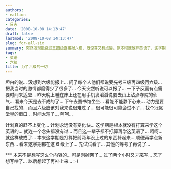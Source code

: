 ```yaml
---
authors:
- eallion
categories:
- 日志
date: '2008-10-08 14:13:47'
draft: false
lastmod: '2008-10-08 14:13:47'
slug: for-all-six
summary: 突然发现能跳过三四级直接报六级，既惊喜又有点懵。原本彻底放弃英语了，这学期计划全被打乱。虽然觉得肯定过不了，还是决定试试看。动力得自己找，下午先去图书馆静心复习。计划总赶不上变化，原想补以前落下的知识，现在全耗在六级上了。网断了忘记原本想写啥，以后想起来再说。
tags:
- 英语
- 六级
title: 为了六级的一切
---
```


坦白的说... 没想到六级能报上...
问了每个人他们都说要先考三级再四级再六级... 把我当时的激情都磨得少了很多了...
今天突然听说可以报了... 一下子反而有点需要时间来适应...
昨天晚上睡在床上还在用手机发滔滔说要去山上沾点寺院的仙气...
看来今天是去不成的了...
下午去图书馆坐坐... 看能不能静下心来...
动力是要自己找的...
而且六级应该对我来说很难过了... 很可能很可能会过不了...
找个冠冕堂皇的借口... 时间太短了... 呵呵...

计划真的赶不上变化... 计划永远没有变化快...
这学期是根本就没有打算来学这个英语的... 就连一个念头都没有过... 而且这一辈子都不打算再学这英语了...
呵呵... 就这样破戒了...
本来这学期是打算把前两年没上过的东西补起来... 顺便再学点新东西... 看来这学期都在这 6 级上了...
先试试看了... 其他的等考了再说了...

  *** 本来不是想写这么个内容的... 可是刚掉网了... 过了两个小时又才来写... 忘了想写啥了... 以后想起了再补上来...   :-)